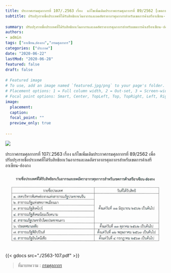 ```yaml
---
title: ประกาศกรมศุลกากรที่ 107/.2563 เรื่อง  แก้ไขเพิ่มเติมประกาศกรมศุลกากรที่ 89/2562 [เขตการค้าเสรีอาเซียน-ฺฮ่องกง]
subtitle: ปรับปรุงรายชื่อประเทศที่ได้รับสิทธิยกเว้นอากรและลดอัตราอากรศุลกากรสำหรับเขตการค้าเสรีอาเซียน-ฮ่องกง

summary: ปรับปรุงรายชื่อประเทศที่ได้รับสิทธิยกเว้นอากรและลดอัตราอากรศุลกากรสำหรับเขตการค้าเสรีอาเซียน-ฮ่องกง
authors:
- admin
tags: ["อาเซียน-ฺฮ่องกง","กรมศุลกากร"]
categories: ["ประกาศ"]
date: "2020-06-22"
lastMod: "2020-06-28"
featured: false
draft: false

# Featured image
# To use, add an image named `featured.jpg/png` to your page's folder.
# Placement options: 1 = Full column width, 2 = Out-set, 3 = Screen-width
# Focal point options: Smart, Center, TopLeft, Top, TopRight, Left, Right, BottomLeft, Bottom, BottomRight
image:
  placement: 
  caption: 
  focal_point: ""
  preview_only: true

---
```


![](featured.jpg)

ประกาศกรมศุลกากรที่ 107/.2563 เรื่อง แก้ไขเพิ่มเติมประกาศกรมศุลกากรที่ 89/2562 เพื่อปรับปรุงรายชื่อประเทศที่ได้รับสิทธิยกเว้นอากรและลดอัตราอากรศุลกากรสำหรับเขตการค้าเสรีอาเซียน-ฮ่องกง


![](img-02.jpg)

{{< gdocs src="./2563-107.pdf" >}}

> ที่มาบทความ : [กรมศุลกากร](http://th.customs.go.th/cont_strc_download_with_docno_date.php?lang=th&top_menu=menu_homepage&current_id=14232832414b505f46464b4d464b4a)
